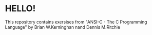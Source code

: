 # HELLO! 
This repository contains exersises from "ANSI-C - The C Programming Language" by Brian W.Kerninghan nand Dennis M.Ritchie




